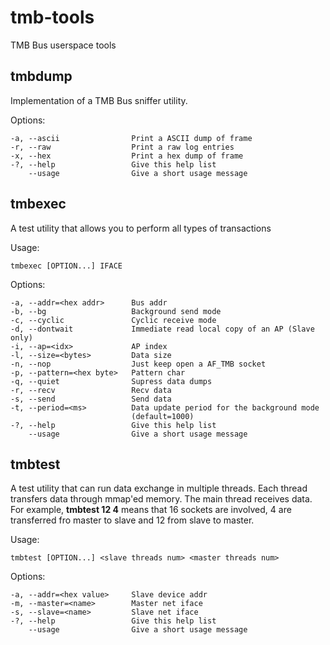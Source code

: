 # tmb-tools

TMB Bus userspace tools

## tmbdump

Implementation of a TMB Bus sniffer utility.

Options:
```
-a, --ascii                Print a ASCII dump of frame
-r, --raw                  Print a raw log entries
-x, --hex                  Print a hex dump of frame
-?, --help                 Give this help list
    --usage                Give a short usage message
```

## tmbexec

A test utility that allows you to perform all types of transactions

Usage:
```
tmbexec [OPTION...] IFACE
```
Options:
```
-a, --addr=<hex addr>      Bus addr
-b, --bg                   Background send mode
-c, --cyclic               Cyclic receive mode
-d, --dontwait             Immediate read local copy of an AP (Slave only)
-i, --ap=<idx>             AP index
-l, --size=<bytes>         Data size
-n, --nop                  Just keep open a AF_TMB socket
-p, --pattern=<hex byte>   Pattern char
-q, --quiet                Supress data dumps
-r, --recv                 Recv data
-s, --send                 Send data
-t, --period=<ms>          Data update period for the background mode
                           (default=1000)
-?, --help                 Give this help list
    --usage                Give a short usage message
```

## tmbtest

A test utility that can run data exchange in multiple threads.
Each thread transfers data through mmap'ed memory.
The main thread receives data. For example, __tmbtest 12 4__
means that 16 sockets are involved, 4 are transferred fro
master to slave and 12 from slave to master.

Usage:
```
tmbtest [OPTION...] <slave threads num> <master threads num>
```
Options:
```
-a, --addr=<hex value>     Slave device addr
-m, --master=<name>        Master net iface
-s, --slave=<name>         Slave net iface
-?, --help                 Give this help list
    --usage                Give a short usage message
```
